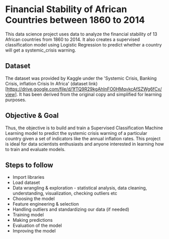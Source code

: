 # Financial Stability of African Countries between 1860 to 2014

This data science project uses data to analyze the financial stability of 13 African countries from 1860 to 2014. It also creates a supervised classification model using Logistic Regression to predict whether a country will get a systemic_crisis warning.

## Dataset
The dataset was provided by Kaggle under the 'Systemic Crisis, Banking Crisis, inflation Crisis In Africa' (dataset link) [https://drive.google.com/file/d/1fTQ9R29kgAhInFO0HMqvkcAfSZWg6fCx/view]. It has been derived from the original copy and simplified for learning purposes. 

## Objective & Goal
Thus, the objective is to build and train a Supervised Classification Machine Learning model to predict the systemic crisis warning of a particular country given a set of indicators like the annual inflation rates.
This project is ideal for data scientists enthusiasts and anyone interested in learning how to train and evaluate models.


## Steps to follow
* Import libraries
* Load dataset
* Data wrangling & exploration - statistical analysis, data cleaning, understanding, visualization, checking outliers etc
* Choosing the model
* Feature engineering & selection
* Handling outliers and standardizing our data (if needed)
* Training model
* Making predictions
* Evaluation of the model
* Improving the model

